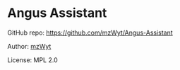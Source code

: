 # Angus Assistant

GitHub repo: https://github.com/mzWyt/Angus-Assistant

Author: [mzWyt](https://github.com/mzWyt)

License: MPL 2.0
